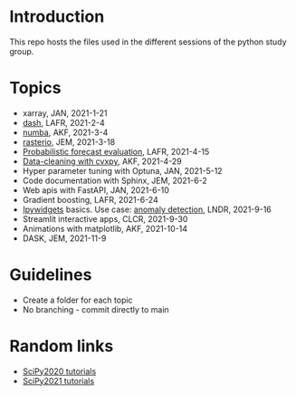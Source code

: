 # Introduction 
This repo hosts the files used in the different sessions of the python study group.

# Topics

* xarray, JAN, 2021-1-21
* [dash](https://github.com/DHI/anomalydetection_app), LAFR, 2021-2-4
* [numba](numba), AKF, 2021-3-4
* [rasterio](rasterio/README.md), JEM, 2021-3-18 
* [Probabilistic forecast evaluation](probabilistic_forecast_evaluation), LAFR, 2021-4-15
* [Data-cleaning with cvxpy](cvxpy-datacleaning), AKF, 2021-4-29
* Hyper parameter tuning with Optuna, JAN, 2021-5-12
* Code documentation with Sphinx, JEM, 2021-6-2
* Web apis with FastAPI, JAN, 2021-6-10
* Gradient boosting, LAFR, 2021-6-24
* [Ipywidgets](ipywidgets) basics. Use case: [anomaly detection](https://dhigroup.visualstudio.com/Blue/_git/anomalydetection?version=GBmaster&path=%2Fnotebooks), LNDR, 2021-9-16
* Streamlit interactive apps, CLCR, 2021-9-30
* Animations with matplotlib, AKF, 2021-10-14
* DASK, JEM, 2021-11-9


# Guidelines

* Create a folder for each topic
* No branching - commit directly to main
 

# Random links

* [SciPy2020 tutorials](https://www.scipy2020.scipy.org/tutorial-information)
* [SciPy2021 tutorials](https://www.scipy2021.scipy.org/tutorial-information)